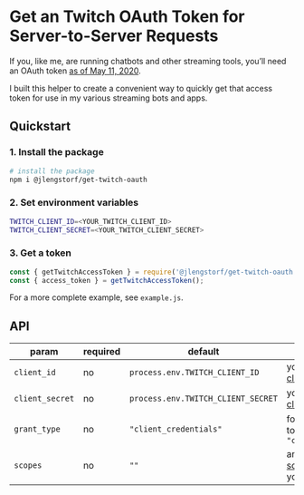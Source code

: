 # Get an Twitch OAuth Token for Server-to-Server Requests

If you, like me, are running chatbots and other streaming tools, you’ll need an OAuth token [as of May 11, 2020](https://discuss.dev.twitch.tv/t/requiring-oauth-for-helix-twitch-api-endpoints/23916).

I built this helper to create a convenient way to quickly get that access token for use in my various streaming bots and apps.

## Quickstart

### 1. Install the package

```bash
# install the package
npm i @jlengstorf/get-twitch-oauth
```

### 2. Set environment variables

```bash
TWITCH_CLIENT_ID=<YOUR_TWITCH_CLIENT_ID>
TWITCH_CLIENT_SECRET=<YOUR_TWITCH_CLIENT_SECRET>
```

### 3. Get a token

```js
const { getTwitchAccessToken } = require('@jlengstorf/get-twitch-oauth');
const { access_token } = getTwitchAccessToken();
```

For a more complete example, see `example.js`.

## API

| param           | required | default                            | description                                                                                     |
| --------------- | -------- | ---------------------------------- | ----------------------------------------------------------------------------------------------- |
| `client_id`     | no       | `process.env.TWITCH_CLIENT_ID`     | your [Twitch app’s client ID](https://dev.twitch.tv/console/apps)                               |
| `client_secret` | no       | `process.env.TWITCH_CLIENT_SECRET` | your [Twitch app’s client secret](https://dev.twitch.tv/console/apps)                           |
| `grant_type`    | no       | `"client_credentials"`             | for app-to-app tokens, this _must_ be `"client_credentials"`                                    |
| `scopes`        | no       | `""`                               | any [permission scopes](https://dev.twitch.tv/docs/authentication/#scopes) required by your app |

